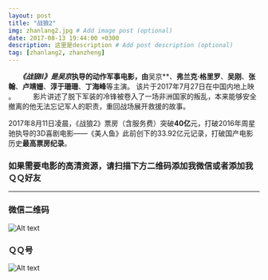 ```yaml
---
layout: post
title: "战狼2"
img: zhanlang2.jpg # Add image post (optional)
date: 2017-08-13 19:44:00 +0300
description: 这里是description # Add post description (optional)
tag: [zhanlang2, zhanzheng]
---
```

　　***《战狼Ⅱ》***是**吴京**执导的动作军事电影，由**吴京**、**弗兰克·格里罗**、**吴刚**、**张翰**、**卢靖姗**、**淳于珊珊**、**丁海峰**等主演。 该片于2017年7月27日在中国内地上映 。
　　
      影片讲述了脱下军装的冷锋被卷入了一场非洲国家的叛乱，本来能够安全撤离的他无法忘记军人的职责，重回战场展开救援的故事。
      
2017年8月11日凌晨，《战狼2》票房（含服务费）突破**40亿**元，打破2016年周星驰执导的3D喜剧电影——《美人鱼》此前创下的33.92亿元记录，打破国产电影历史**最高票房纪录**。

### 如果需要电影的高清资源，请扫描下方二维码添加我微信或者添加我ＱＱ好友					  
---
### 微信二维码
![Alt text](http://upload-images.jianshu.io/upload_images/5649568-ab6edc350c34fc0e.jpg?imageMogr2/auto-orient/strip%7CimageView2/2/w/1240)


### ＱＱ号
![Alt text](http://upload-images.jianshu.io/upload_images/5649568-14bd4c9cb80ff780.jpg?imageMogr2/auto-orient/strip%7CimageView2/2/w/1240)


